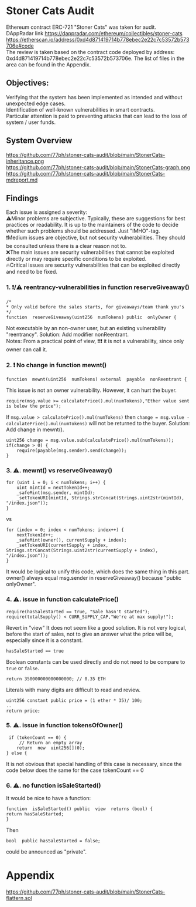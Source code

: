 # Stoner Cats Audit

Ethereum contract ERC-721 "Stoner Cats" was taken for audit.  
DAppRadar link https://dappradar.com/ethereum/collectibles/stoner-cats  
https://etherscan.io/address/0xd4d871419714b778ebec2e22c7c53572b573706e#code  
The review is taken based on the contract code deployed by address: 0xd4d871419714b778ebec2e22c7c53572b573706e. 
The list of files in the area can be found in the Appendix.  
## Objectives:
Verifying that the system has been implemented as intended and without unexpected edge cases.  
Identification of well-known vulnerabilities in smart contracts.  
Particular attention is paid to preventing attacks that can lead to the loss of system / user funds.  
## System Overview

https://github.com/77ph/stoner-cats-audit/blob/main/StonerCats-inheritance.png  
https://github.com/77ph/stoner-cats-audit/blob/main/StonerCats-graph.png  
https://github.com/77ph/stoner-cats-audit/blob/main/StonerCats-mdreport.md  

## Findings

Each issue is assigned a severity:  
⚠️Minor problems are subjective. Typically, these are suggestions for best practices or readability. It is up to the maintainers of the code to decide whether such problems should be addressed. Just "IMHO"-tag.  
❗Medium issues are objective, but not security vulnerabilities. They should be consulted unless there is a clear reason not to.  
❌The main issues are security vulnerabilities that cannot be exploited directly or may require specific conditions to be exploited.   
🔥Critical issues are security vulnerabilities that can be exploited directly and need to be fixed.  

### 1. ❗/⚠️ reentrancy-vulnerabilities in function reserveGiveaway()

    /*
    * Only valid before the sales starts, for giveaways/team thank you's
    */
    function  reserveGiveaway(uint256  numTokens) public  onlyOwner {

Not executable by an non-owner user, but an existing vulnerability "reentrancy".
Solution: Add modifier nonReentrant.  
Notes: From a practical point of view, ❗❗❗ it is not a vulnerability, since only owner can call it.
### 2. ❗ No change in function mewnt()

    function  mewnt(uint256  numTokens) external  payable  nonReentrant {
This issue is not an owner vulnerability. However, it can hurt the buyer.

    require(msg.value >= calculatePrice().mul(numTokens),"Ether value sent is below the price");

If `msg.value > calculatePrice().mul(numTokens)` then `change = msg.value - calculatePrice().mul(numTokens)` will not be returned to the buyer.
Solution: Add change in mewnt(). 

    uint256 change = msg.value.sub(calculatePrice().mul(numTokens));
    if(change > 0) {
	    require(payable(msg.sender).send(change));
    }

### 3. ⚠️. mewnt() vs reserveGiveaway()

    for (uint i = 0; i < numTokens; i++) {
	    uint mintId = nextTokenId++;
	    _safeMint(msg.sender, mintId);
	    _setTokenURI(mintId, Strings.strConcat(Strings.uint2str(mintId), "/index.json"));
    }
vs

    for (index = 0; index < numTokens; index++) {
        nextTokenId++;
        _safeMint(owner(), currentSupply + index);
        _setTokenURI(currentSupply + index, Strings.strConcat(Strings.uint2str(currentSupply + index), "/index.json"));
    }
It would be logical to unify this code, which does the same thing in this part.
owner() always equal msg.sender in reserveGiveaway() because "public onlyOwner".

### 4. ⚠️. issue in function calculatePrice()

    require(hasSaleStarted == true, "Sale hasn't started");
    require(totalSupply() < CURR_SUPPLY_CAP,"We're at max supply!");
Revert in "view" It does not seem like a good solution. It is not very logical, before the start of sales, not to give an answer what the price will be, especially since it is a constant.

    hasSaleStarted == true
Boolean constants can be used directly and do not need to be compare to `true` or `false`.

    return 350000000000000000; // 0.35 ETH
Literals with many digits are difficult to read and review.

    uint256 constant public price = (1 ether * 35)/ 100;
    ..
    return price;

### 5. ⚠️. issue in function tokensOfOwner()

     if (tokenCount == 0) {
	     // Return an empty array
	    return  new  uint256[](0);
    } else {
It is not obvious that special handling of this case is necessary, since the code below does the same for the case tokenCount == 0
### 6. ⚠️.  no function isSaleStarted()
It would be nice to have a function:

    function  isSaleStarted() public  view  returns (bool) {
    return hasSaleStarted;
    }
Then

    bool  public hasSaleStarted = false;

could be announced as "private".

# Appendix
https://github.com/77ph/stoner-cats-audit/blob/main/StonerCats-flattern.sol

